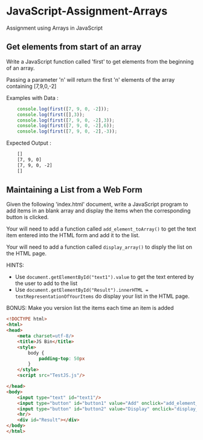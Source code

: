 # JavaScript-Assignment-Arrays
Assignment using Arrays in JavaScript

## Get elements from start of an array
Write a JavaScript function called 'first' to get elements from the beginning of an array. 

Passing a parameter 'n' will return the first 'n' elements of the array containing [7,9,0,-2]

Examples with Data : 
```javascript
    console.log(first([7, 9, 0, -2])); 
    console.log(first([],3));
    console.log(first([7, 9, 0, -2],3));
    console.log(first([7, 9, 0, -2],6));
    console.log(first([7, 9, 0, -2],-3));

```
Expected Output : 
``` 7
    [] 
    [7, 9, 0] 
    [7, 9, 0, -2] 
    [] 
```

## Maintaining a List from a Web Form

Given the following 'index.html' document, write a JavaScript program to add items in an blank array and display the items when the corresponding button is clicked.

Your will need to add a function called ```add_element_toArray()``` to get the text item entered into the HTML form and add it to the list.

Your will need to add a function called ```display_array()``` to disply the list on the HTML page.

HINTS: 
* Use ```document.getElementById("text1").value``` to get the text entered by the user to add to the list
* Use ```document.getElementById("Result").innerHTML = textRepresentationOfYourItems``` do display your list in the HTML page.

BONUS: Make you version list the items each time an item is added

```html
<!DOCTYPE html>
<html>
<head>
    <meta charset=utf-8/>
    <title>JS Bin</title>
    <style>
        body {
            padding-top: 50px
        }
    </style>
    <script src="TestJS.js"/>

</head>
<body>
    <input type="text" id="text1"/>
    <input type="button" id="button1" value="Add" onclick="add_element_to_array();"/>
    <input type="button" id="button2" value="Display" onclick="display_array();"/>
    <hr/>
    <div id="Result"></div>
</body>
</html>
```
